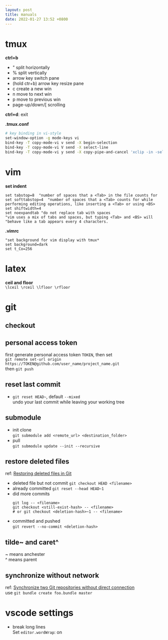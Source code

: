 ```yaml
---
layout: post
title: manuals
date: 2022-01-27 13:52 +0800
---
```


# tmux

**ctrl+b**  
- "  split horizontally
- %  split vertically
- arrow key  switch pane
- (hold ctr+b) arrow key  resize pane
- c  create a new win
- n  move to next win
- p  move to previous win
- page-up/down/[  scrolling

**ctrl+d**:  exit  

**.tmux.conf**  
```bash  
# key binding in vi-style
set-window-option -g mode-keys vi
bind-key -T copy-mode-vi v send -X begin-selection
bind-key -T copy-mode-vi V send -X select-line
bind-key -T copy-mode-vi y send -X copy-pipe-and-cancel 'xclip -in -selection clipboard'

```



# vim
**set indent**  
```vim
set tabstop=8  "number of spaces that a <Tab> in the file counts for
set softtabstop=4  "number of spaces that a <Tab> counts for while performing editing operations, like inserting a <Tab> or using <BS>
set shiftwidth=4 
set noexpandtab "do not replace tab with spaces
"vim uses a mix of tabs and spaces, but typing <Tab> and <BS> will
"behave like a tab appears every 4 characters.
```
**.vimrc**
```vim
"set background for vim display with tmux*
set background=dark
set t_Co=256
```

# latex
**ceil and floor**  
`\lceil \rceil \lfloor \rfloor`


# git
## checkout

## personal access token
first generate personal access token `TOKEN`, then set  
`git remote set-url origin https://TOKEN@github.com/user_name/project_name.git`  
then `git push`  

## reset last commit
- `git reset HEAD~`, default `--mixed`   
  undo your last commit while leaving your working tree  

## submodule 
- init clone  
  `git submodule add <remote_url> <destination_folder>`  
- pull  
  `git submodule update --init --recursive`

## restore deleted files
ref: [Restoring deleted files in Git](https://www.git-tower.com/learn/git/faq/restoring-deleted-files)
- deleted file but not commit
  `git checkout HEAD <filename>`
- already committed
  `git reset --head HEAD~1`
- did more commits
  ``` 
  git log -- <filename>
  git checkout <still-exist-hash> -- <filename>
  # or git checkout <deletion-hash>~1 -- <filename>
  ```
- committed and pushed  
  `git revert --no-commit <deletion-hash>`  

## tilde~ and caret^
~ means anchester  
^ means parent  

## synchronize without network
ref: [Synchronize two Git repositories without direct connection](https://stackoverflow.com/questions/55971038/synchronize-two-git-repositories-without-direct-connection)  
use `git bundle create foo.bundle master`

# vscode settings
- break long lines  
  Set `editor.wordWrap`: on


